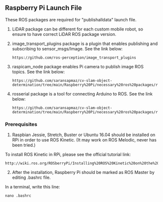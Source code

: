 ## Raspberry Pi Launch File

These ROS packages are required for "publishalldata" launch file.

1) LiDAR package can be different for each custom mobile robot, so ensure to have correct LiDAR ROS package version.
2) image_transport_plugins package is a plugin that enables publishing and subscribing to sensor_msgs/Image. See the link below:
       
       https://github.com/ros-perception/image_transport_plugins
3) raspicam_node package enables Pi camera to publish image ROS topics. See the link below:

       https://github.com/saransapmaz/cv-slam-object-determination/tree/main/Raspberry%20Pi/necessary%20ros%20packages/raspicam_node
    
4) rosserial package is a tool for connecting Arduino to ROS. See the link below:
 
       https://github.com/saransapmaz/cv-slam-object-determination/tree/main/Raspberry%20Pi/necessary%20ros%20packages/rosserial
   
 ### Prerequisites
 
 1) Raspbian Jessie, Stretch, Buster or Ubuntu 16.04 should be installed on RPi in order to use ROS Kinetic. (It may work on ROS Melodic, never has been tried.)
 
 To install ROS Kinetic in RPi, please see the official tutorial link:
 
    http://wiki.ros.org/ROSberryPi/Installing%20ROS%20Kinetic%20on%20the%20Raspberry%20Pi
 
 2) After the installation, Raspberry Pi should be marked as ROS Master by editing .bashrc file.

 In a terminal, write this line: 
    
    nano .bashrc
 
 

